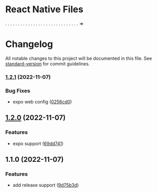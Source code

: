 # React Native Files  
  

. . . . . . . . . . . . . . . . . . . . . . . . . . . . . =>  
# Changelog

All notable changes to this project will be documented in this file. See [standard-version](https://github.com/conventional-changelog/standard-version) for commit guidelines.

### [1.2.1](https://github.com/Ondion/new_cycle/compare/v1.2.0...v1.2.1) (2022-11-07)


### Bug Fixes

* expo web config ([0256cd0](https://github.com/Ondion/new_cycle/commit/0256cd07c1d2584f94943c9dcd2c00d47f22d9ff))

## [1.2.0](https://github.com/Ondion/new_cycle/compare/v1.1.0...v1.2.0) (2022-11-07)


### Features

* expo support ([69dd741](https://github.com/Ondion/new_cycle/commit/69dd741348e01195b93e06181c96be85bfc29c6f))

## 1.1.0 (2022-11-07)

### Features

* add release support ([9d75b3d](https://github.com/Ondion/new_cycle/commit/9d75b3d38de9efa1db98100ba41a94f19eba3319))
